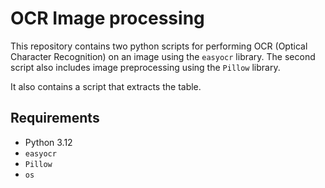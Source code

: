 # OCR Image processing

This repository contains two python scripts for performing OCR (Optical Character Recognition) on an image using the `easyocr` library. The second script also includes image preprocessing using the `Pillow` library. 

It also contains a script that extracts the table.

## Requirements
- Python 3.12
- `easyocr`
- `Pillow`
- `os`




